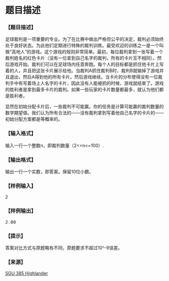 # 题目描述


<h3>
【题目描述】
</h3>
<p>
足球裁判是一项重要的专业。为了在比赛中做出严格但公平的决定，裁判必须始终处于良好状态。为此他们定期进行特殊的裁判训练。最受欢迎的训练之一是一个叫做“高地人”的游戏。这个游戏的规则非常简单。最初，每位裁判拿到一张写着一个裁判姓名的红色卡片（没有一位拿到自己名字的裁判，所有的卡片互不相同）。然后游戏开始。裁判们可以在足球场内任意奔跑。每个人的目标都是抓住他卡片上写着的人，并且把这张卡片展示给他。当裁判A抓住裁判B时，裁判B就输掉了游戏并且退出，然后A得到他的所有卡片。然后游戏继续。当卡片的分布使得没有一位裁判手中有写着场上人名字的卡片，因此没有人能被抓的时候，游戏就结束了。游戏的胜利者是拿到最多卡片的裁判。如果一些玩家的卡片数量都最多，就认为他们都是胜利者。
</p>
<p>
显然在初始分配卡片后，一些裁判不可能赢。你的任务是计算可能赢的裁判数量的数学期望值。我们认为所有合法的——没有裁判拿到写着他自己名字的卡片的——初始分配方案都是等概率的。
</p>
<h3>
【输入格式】
</h3>
<p>
输入一行一个整数n，即裁判数量（2&lt;=n&lt;=100）.
</p>
<h3>
【输出格式】
</h3>
<p>
输出一行一个实数，即答案。保留10位小数。
</p>
<h3>
【样例输入】
</h3>
<pre>2</pre>
<h3>
【样例输出】
</h3>
<pre>2.00</pre>
<h3>
【提示】
</h3>
<p>
答案对比方式与原题略有不同，原题要求不超过10^-9误差。
</p>
<h3>
【来源】
</h3>
<p>
<a href="http://acm.sgu.ru/problem.php?contest=0&amp;problem=385" target="_blank">SGU 385 Highlander</a> 
</p>
